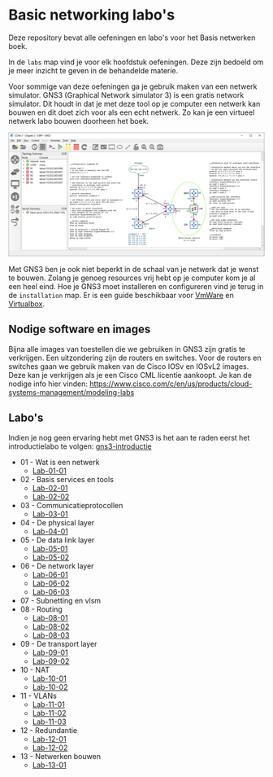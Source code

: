 # Basic networking labo's

Deze repository bevat alle oefeningen en labo's voor het Basis netwerken boek. 

In de `labs` map vind je voor elk hoofdstuk oefeningen. Deze zijn bedoeld om je meer inzicht te geven in de behandelde materie.

Voor sommige van deze oefeningen ga je gebruik maken van een netwerk simulator. GNS3 (Graphical Network simulator 3) is een gratis network simulator. Dit houdt in dat je met deze tool op je computer een netwerk kan bouwen en dit doet zich voor als een echt netwerk. Zo kan je een virtueel netwerk labo bouwen doorheen het boek.

![Een voorbeeld van een netwerk in GNS3](resources/images/gns3-network-example.png)

Met GNS3 ben je ook niet beperkt in de schaal van je netwerk dat je wenst te bouwen. Zolang je genoeg resources vrij hebt op je computer kom je al een heel eind. Hoe je GNS3 moet installeren en configureren vind je terug in de `installation` map. Er is een guide beschikbaar voor [VmWare](installation/vmware.md) en [Virtualbox](installation/virtualbox.md).

## Nodige software en images

Bijna alle images van toestellen die we gebruiken in GNS3 zijn gratis te verkrijgen. Een uitzondering zijn de routers en switches. Voor de routers en switches gaan we gebruik maken van de Cisco IOSv en IOSvL2 images. Deze kan je verkrijgen als je een Cisco CML licentie aankoopt. Je kan de nodige info hier vinden: https://www.cisco.com/c/en/us/products/cloud-systems-management/modeling-labs

## Labo's

Indien je nog geen ervaring hebt met GNS3 is het aan te raden eerst het introductielabo te volgen: [gns3-introductie](labs/gns3-introductie/gns3-introductie.md)

-   01 - Wat is een netwerk
    - [Lab-01-01](labs/hoofdstuk-01/lab-01-01.md) 
-   02 - Basis services en tools
    - [Lab-02-01](labs/hoofdstuk-01/lab-02-01.md)  
    - [Lab-02-02](labs/hoofdstuk-01/lab-02-02.md)  
-   03 - Communicatieprotocollen
    - [Lab-03-01](labs/hoofdstuk-01/lab-03-01.md)  
-   04 - De physical layer
    - [Lab-04-01](labs/hoofdstuk-01/lab-04-01.md)  
-   05 - De data link layer
    - [Lab-05-01](labs/hoofdstuk-01/lab-05-01.md)  
    - [Lab-05-02](labs/hoofdstuk-01/lab-05-02.md)  
-   06 - De network layer
    - [Lab-06-01](labs/hoofdstuk-01/lab-06-01.md)  
    - [Lab-06-02](labs/hoofdstuk-01/lab-06-02.md)  
    - [Lab-06-03](labs/hoofdstuk-01/lab-06-03.md)  
-   07 - Subnetting en vlsm
-   08 - Routing
    - [Lab-08-01](labs/hoofdstuk-01/lab-08-01.md)  
    - [Lab-08-02](labs/hoofdstuk-01/lab-08-02.md)  
    - [Lab-08-03](labs/hoofdstuk-01/lab-08-03.md)  
-   09 - De transport layer
    - [Lab-09-01](labs/hoofdstuk-01/lab-09-01.md)  
    - [Lab-09-02](labs/hoofdstuk-01/lab-09-02.md)  
-   10 - NAT
    - [Lab-10-01](labs/hoofdstuk-01/lab-10-01.md)  
    - [Lab-10-02](labs/hoofdstuk-01/lab-10-02.md)  
-   11 - VLANs
    - [Lab-11-01](labs/hoofdstuk-01/lab-11-01.md)  
    - [Lab-11-02](labs/hoofdstuk-01/lab-11-02.md)  
    - [Lab-11-03](labs/hoofdstuk-01/lab-11-03.md)  
-   12 - Redundantie
    - [Lab-12-01](labs/hoofdstuk-01/lab-12-01.md)  
    - [Lab-12-02](labs/hoofdstuk-01/lab-12-02.md)  
-   13 - Netwerken bouwen
    - [Lab-13-01](labs/hoofdstuk-01/lab-13-01.md)  